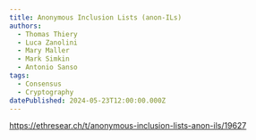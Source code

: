 ```yaml
---
title: Anonymous Inclusion Lists (anon-ILs)
authors:
  - Thomas Thiery
  - Luca Zanolini
  - Mary Maller
  - Mark Simkin
  - Antonio Sanso
tags:
  - Consensus
  - Cryptography
datePublished: 2024-05-23T12:00:00.000Z
---
```


<https://ethresear.ch/t/anonymous-inclusion-lists-anon-ils/19627>
